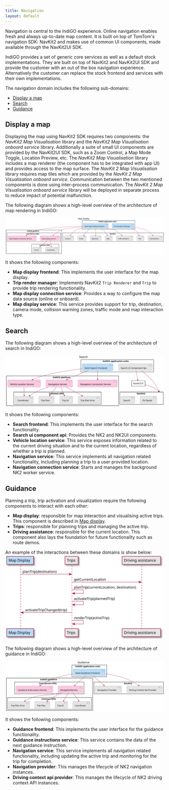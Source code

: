 ```yaml
---
title: Navigation
layout: default
---
```


Navigation is central to the IndiGO experience. Online navigation enables fresh and always up-to-date
map content. It is built on top of TomTom's navigation SDK:
NavKit2 and makes use of common UI components, made available through the NavKit2UI SDK.

IndiGO provides a set of generic core services as well as a default stock implementations. They
are built on top of NavKit2 and NavKit2UI SDK and provide the customer with an out of the box
navigation experience. Alternatively the customer can replace the stock frontend and services with 
their own implementations.  

The navigation domain includes the following sub-domains:

- [Display a map](#display-a-map)
- [Search](#search)  
- [Guidance](#guidance)

## Display a map
Displaying the map using NavKit2 SDK requires two components: the _NavKit2 Map Visualisation_ library
and the _NavKit2 Map Visualisation onboard service_ library. Additionally a suite of small UI 
components are provided by the NavKit2UI SDK, such as a Zoom Control, a Map Mode Toggle, Location 
Preview, etc. The _NavKit2 Map Visualisation_ library includes a map renderer (the component has to
be integrated with app UI) and provides access to the map surface.
The _NavKit 2 Map Visualisation_ library requires map tiles which are provided by the _NavKit 2 Map 
Visualisation onboard service_. Communication between the two mentioned components is done using 
inter-process communication. The _NavKit 2 Map Visualisation onboard service_ library will be 
deployed in separate process to reduce impact of potential malfunction.

The following diagram shows a high-level overview of the architecture of map rendering in IndiGO:

![Map rendering high-level overview image](images/navigation_domain-map-display-high-level-overview.svg)

It shows the following components:
- __Map display frontend__: This implements the user interface for the map display.
- __Trip render manager__: Implements NavKit2 `Trip Renderer` and `Trip` to provide trip rendering 
  functionality.
- __Map display connection service__: Provides a way to configure the map data source
  (online or onboard).
- __Map display service__: This service provides support for trip, destination, camera mode, 
  collision warning zones, traffic mode and map interaction type.

## Search

The following diagram shows a high-level overview of the architecture of search in IndiGO:

![Search high-level overview image](images/navigation_domain-search-high-level-overview.svg)

It shows the following components:    
- __Search frontend__: This implements the user interface for the search functionality.
- __Search ui component api__: Provides the NK2 and NK2UI components.
- __Vehicle location service__: This service exposes information related to the current driving 
  situation and to the current location, regardless of whether a trip is planned.
- __Navigation service__: This service implements all navigation related functionality, including 
  planning a trip to a user provided location.
- __Navigation connection service__: Starts and manages the background NK2 worker service.
  
## Guidance

Planning a trip, trip activation and visualization require the following components to interact with
each other:  
- __Map display__: responsible for map interaction and visualising active trips. This component is 
  described in [Map display](#map-display).
- __Trips__: responsible for planning trips and managing the active trip.
- __Driving assistance__: responsible for the current location. This component also lays the 
  foundation for future functionality such as route demos.

An example of the interactions between these domains is show below:
![Planning a route](images/navigation_domain-guidance-planning-a-route.svg)

The following diagram shows a high-level overview of the architecture of guidance in IndiGO:

![Guidance high-level overview image](images/navigation_domain-guidance-high-level-overview.svg)

It shows the following components:   
- __Guidance frontend__: This implements the user interface for the guidance functionality.
- __Guidance instructions service__: This service contains the data of the next guidance instruction.
- __Navigation service__: This service implements all navigation related functionality, including
  updating the active trip and monitoring for the trip for completion.
- __Navigation provider__: This manages the lifecycle of NK2 navigation instances.
- __Driving context api provider__: This manages the lifecycle of NK2 driving context API instances.
